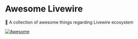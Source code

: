 # Awesome Livewire
🎉 A collection of awesome things regarding Livewire ecosystem

[![Awesome](https://awesome.re/badge-flat2.svg)](https://awesome.re)

